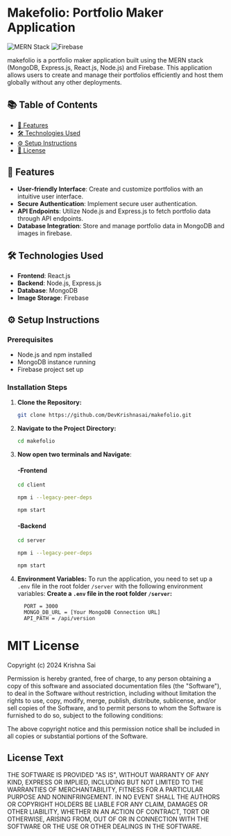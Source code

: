 # Makefolio: Portfolio Maker Application  



![MERN Stack](https://img.shields.io/badge/MERN-Stack-blue) ![Firebase](https://img.shields.io/badge/Firebase-Integration-yellow)

makefolio is a portfolio maker application built using the MERN stack (MongoDB, Express.js, React.js, Node.js) and Firebase. This application allows users to create and manage their portfolios efficiently and host them globally without any other deployments.

## 📚 Table of Contents

- [🚀 Features](#features)
- [🛠️ Technologies Used](#technologies-used)
- [⚙️ Setup Instructions](#setup-instructions)
- [📝 License](#license)

## 🚀 Features

- **User-friendly Interface**: Create and customize portfolios with an intuitive user interface.
- **Secure Authentication**: Implement secure user authentication.
- **API Endpoints**: Utilize Node.js and Express.js to fetch portfolio data through API endpoints.
- **Database Integration**: Store and manage portfolio data in MongoDB and images in firebase.

## 🛠️ Technologies Used

- **Frontend**: React.js
- **Backend**: Node.js, Express.js
- **Database**: MongoDB
- **Image Storage**: Firebase

## ⚙️ Setup Instructions

### Prerequisites

- Node.js and npm installed
- MongoDB instance running
- Firebase project set up

### Installation Steps

1. **Clone the Repository:**
   ```bash
   git clone https://github.com/DevKrishnasai/makefolio.git
   ```
2. **Navigate to the Project Directory:**
   ```bash
   cd makefolio
   ```
3. **Now open two terminals and Navigate**:
      #### -Frontend
      ```bash
      cd client
      ```
      ```bash
      npm i --legacy-peer-deps
      ```
      ```bash
      npm start 
      ```
      #### -Backend
      ```bash
      cd server
      ```
      ```bash
      npm i --legacy-peer-deps
      ```
      ```bash
      npm start
      ```
4. **Environment Variables:**
      To run the application, you need to set up a `.env` file in the root folder `/server` with the following environment variables:
      **Create a `.env` file in the root folder `/server`:**

         PORT = 3000
         MONGO_DB_URL = [Your MongoDB Connection URL]
         API_PATH = /api/version
   
# MIT License

Copyright (c) 2024 Krishna Sai

Permission is hereby granted, free of charge, to any person obtaining a copy
of this software and associated documentation files (the "Software"), to deal
in the Software without restriction, including without limitation the rights
to use, copy, modify, merge, publish, distribute, sublicense, and/or sell
copies of the Software, and to permit persons to whom the Software is
furnished to do so, subject to the following conditions:

The above copyright notice and this permission notice shall be included in all
copies or substantial portions of the Software.

## License Text

THE SOFTWARE IS PROVIDED "AS IS", WITHOUT WARRANTY OF ANY KIND, EXPRESS OR
IMPLIED, INCLUDING BUT NOT LIMITED TO THE WARRANTIES OF MERCHANTABILITY,
FITNESS FOR A PARTICULAR PURPOSE AND NONINFRINGEMENT. IN NO EVENT SHALL THE
AUTHORS OR COPYRIGHT HOLDERS BE LIABLE FOR ANY CLAIM, DAMAGES OR OTHER
LIABILITY, WHETHER IN AN ACTION OF CONTRACT, TORT OR OTHERWISE, ARISING FROM,
OUT OF OR IN CONNECTION WITH THE SOFTWARE OR THE USE OR OTHER DEALINGS IN THE
SOFTWARE.

   
   

